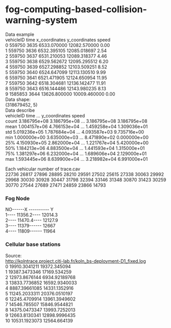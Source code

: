 # fog-computing-based-collision-warning-system

Data example  
   vehicleID  time  x_coordinates  y_coordinates  speed  
0     559750  3635    6533.070000   12082.570000   0.00  
1     559750  3636    6532.395105   12085.018697   2.54  
2     559750  3637    6531.210053   12089.318377   4.46  
3     559750  3638    6529.562672   12095.295512   6.20  
4     559750  3639    6527.298852   12103.509251   8.52  
5     559750  3640    6524.647099   12113.130510   9.99  
6     559750  3641    6521.471905   12124.650954  11.95  
7     559750  3642    6518.304681   12136.142477  11.91  
8     559750  3643    6516.144486   12143.980235   8.13  
9    1585853  3644   13626.800000   10009.460000   0.00  
Data shape:  
(318679452, 5)  
Data describe  
          vehicleID          time      ...       y_coordinates         speed  
count  3.186795e+08  3.186795e+08      ...        3.186795e+08  3.186795e+08  
mean   1.004157e+06  4.766153e+04      ...        1.459258e+04  1.309036e+01  
std    5.019236e+05  1.787684e+04      ...        4.093587e+03  9.735716e+00  
min    1.000000e+00  3.635000e+03      ...        8.471890e+02  0.000000e+00  
25%    4.150930e+05  2.862000e+04      ...        1.221767e+04  5.420000e+00  
50%    1.184213e+06  4.883500e+04      ...        1.441593e+04  1.315000e+01  
75%    1.381297e+06  6.232000e+04      ...        1.689606e+04  2.129000e+01  
max    1.593445e+06  8.639900e+04      ...        3.218982e+04  6.991000e+01  

Each vehicular number of trace.cav  
22736
26817
27896
28895
28210
29591
27502
25615
27338
30063
29992
29968
30030
30928
30447
31798
32394
33146
31348
30870
31423
30259
30770
27544
27689
27471
24859
23866
14793

### Fog Node
NO------X ---------- Y  
1---- 11356.2---- 12014.3  
2---- 11470.4---- 12127.9  
3---- 11379------ 12667  
4---- 11809------ 11964

### Cellular base stations
Source:  
http://kolntrace.project.citi-lab.fr/koln_bs-deployment-D1_fixed.log  
0 19910.3041211 19372.345094  
1 19387.3473346 17169.534259  
2 12973.8676144 6934.92189768  
3 13833.7736852 16592.9340033  
4 8887.39661085 14331.1352916  
5 11245.2033311 20376.0510197  
6 12245.4709914 13961.3949602  
7 14546.785507 15846.9544821  
8 14375.0473347 13993.7252013  
9 12663.8130341 12898.9996435  
10 10531.1923073 12564.664139  
  